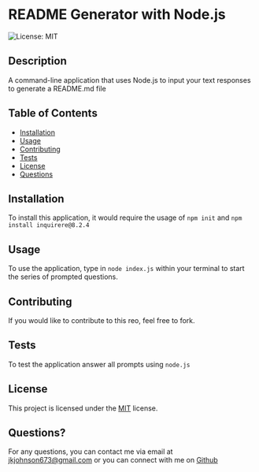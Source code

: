 
  # README Generator with Node.js

  ![License: MIT](https://img.shields.io/badge/License-MIT-yellow.svg)


  ## Description
  
  A command-line application that uses Node.js to input your text responses to generate a README.md file

  ## Table of Contents

  * [Installation](#installation)
  * [Usage](#usage)
  * [Contributing](#contributing)
  * [Tests](#tests)
  * [License](#license)
  * [Questions](#questions)

  ## Installation

  To install this application, it would require the usage of `npm init` and `npm install inquirere@8.2.4`

  ## Usage

  To use the application, type in `node index.js` within your terminal to start the series of prompted questions.

  ## Contributing

  If you would like to contribute to this reo, feel free to fork.

  ## Tests

  To test the application answer all prompts using `node.js`

 
  ## License

This project is licensed under the <a href="https://opensource.org/licenses/MIT">MIT</a> license.


 


  ## Questions?

  For any questions, you can contact me via email at jkjohnson673@gmail.com 
  or you can connect with me on <a href=" https://github.com/jjohnson673">Github</a> 
 
